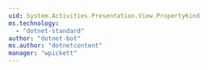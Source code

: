 ```yaml
---
uid: System.Activities.Presentation.View.PropertyKind
ms.technology: 
  - "dotnet-standard"
author: "dotnet-bot"
ms.author: "dotnetcontent"
manager: "wpickett"
---
```


